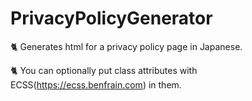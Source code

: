 # PrivacyPolicyGenerator
🐈 Generates html for a privacy policy page in Japanese.

🐈 You can optionally put class attributes with ECSS(https://ecss.benfrain.com) in them.
